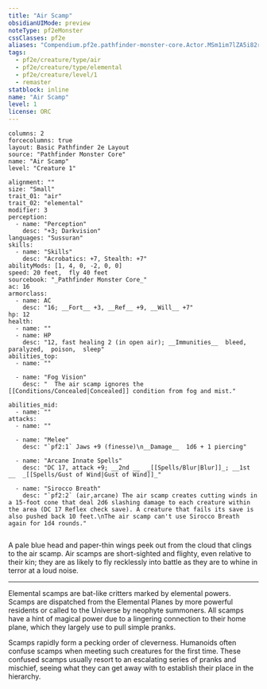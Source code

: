 ```yaml
---
title: "Air Scamp"
obsidianUIMode: preview
noteType: pf2eMonster
cssClasses: pf2e
aliases: "Compendium.pf2e.pathfinder-monster-core.Actor.MSm1im7lZA5i82rz" 
tags:
  - pf2e/creature/type/air
  - pf2e/creature/type/elemental
  - pf2e/creature/level/1
  - remaster
statblock: inline
name: "Air Scamp"
level: 1
license: ORC
---
```


```statblock
columns: 2
forcecolumns: true
layout: Basic Pathfinder 2e Layout
source: "Pathfinder Monster Core"
name: "Air Scamp"
level: "Creature 1"

alignment: ""
size: "Small"
trait_01: "air"
trait_02: "elemental"
modifier: 3
perception:
  - name: "Perception"
    desc: "+3; Darkvision"
languages: "Sussuran"
skills:
  - name: "Skills"
    desc: "Acrobatics: +7, Stealth: +7"
abilityMods: [1, 4, 0, -2, 0, 0]
speed: 20 feet,  fly 40 feet
sourcebook: "_Pathfinder Monster Core_"
ac: 16
armorclass:
  - name: AC
    desc: "16; __Fort__ +3, __Ref__ +9, __Will__ +7"
hp: 12
health:
  - name: ""
  - name: HP
    desc: "12, fast healing 2 (in open air); __Immunities__  bleed,  paralyzed,  poison,  sleep"
abilities_top:
  - name: ""

  - name: "Fog Vision"
    desc: "  The air scamp ignores the [[Conditions/Concealed|Concealed]] condition from fog and mist."

abilities_mid:
  - name: ""
attacks:
  - name: ""

  - name: "Melee"
    desc: "`pf2:1` Jaws +9 (finesse)\n__Damage__  1d6 + 1 piercing"

  - name: "Arcane Innate Spells"
    desc: "DC 17, attack +9; __2nd __  _[[Spells/Blur|Blur]]_; __1st __  _[[Spells/Gust of Wind|Gust of Wind]]_"

  - name: "Sirocco Breath"
    desc: "`pf2:2` (air,arcane) The air scamp creates cutting winds in a 15-foot cone that deal 2d6 slashing damage to each creature within the area (DC 17 Reflex check save). A creature that fails its save is also pushed back 10 feet.\nThe air scamp can't use Sirocco Breath again for 1d4 rounds."
 
```



A pale blue head and paper-thin wings peek out from the cloud that clings to the air scamp. Air scamps are short-sighted and flighty, even relative to their kin; they are as likely to fly recklessly into battle as they are to whine in terror at a loud noise.

* * *

Elemental scamps are bat-like critters marked by elemental powers. Scamps are dispatched from the Elemental Planes by more powerful residents or called to the Universe by neophyte summoners. All scamps have a hint of magical power due to a lingering connection to their home plane, which they largely use to pull simple pranks.

Scamps rapidly form a pecking order of cleverness. Humanoids often confuse scamps when meeting such creatures for the first time. These confused scamps usually resort to an escalating series of pranks and mischief, seeing what they can get away with to establish their place in the hierarchy.
